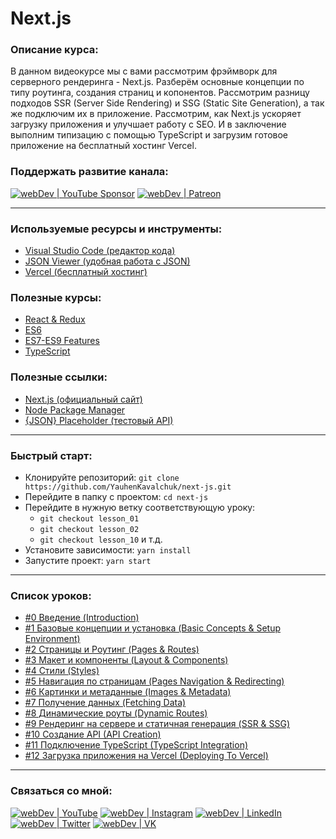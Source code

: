 # Next.js

### Описание курса:

В данном видеокурсе мы с вами рассмотрим фрэймворк для серверного рендеринга - Next.js.
Разберём основные концепции по типу роутинга, создания страниц и копонентов. Рассмотрим разницу подходов SSR (Server Side Rendering) и SSG (Static Site Generation), а так же подключим их в приложение. Рассмотрим, как Next.js ускоряет загрузку приложения и улучшает работу с SEO. И в заключение выполним типизацию с помощью TypeScript и загрузим готовое приложение на бесплатный хостинг Vercel.

### Поддержать развитие канала:

[<img alt="webDev | YouTube Sponsor" src="https://img.shields.io/badge/Become a sponsor-F70000.svg?&style=for-the-badge&logo=youtube&logoColor=fff" />][sponsor]
[<img alt="webDev | Patreon" src="https://img.shields.io/badge/Become a patron-EF6451.svg?&style=for-the-badge&logo=patreon&logoColor=fff" />][patron]

---

### Используемые ресурсы и инструменты:

- [Visual Studio Code (редактор кода)](https://code.visualstudio.com)
- [JSON Viewer (удобная работа с JSON)](https://chrome.google.com/webstore/detail/json-viewer/gbmdgpbipfallnflgajpaliibnhdgobh?hl=ru)
- [Vercel (бесплатный хостинг)](https://vercel.com)

### Полезные курсы:

- [React & Redux](https://www.youtube.com/playlist?list=PLNkWIWHIRwME_Gv2vlWAR6TfeSXylYfw4)
- [ES6](https://www.youtube.com/playlist?list=PLNkWIWHIRwMGLJXugVvdK7i8UagGQNaXD)
- [ES7-ES9 Features](https://www.youtube.com/playlist?list=PLNkWIWHIRwMH_05WTvIX419odDtStynm3)
- [TypeScript](https://www.youtube.com/playlist?list=PLNkWIWHIRwMEm1FgiLjHqSky27x5rXvQa)

### Полезные ссылки:

- [Next.js (официальный сайт)](https://nextjs.org)
- [Node Package Manager](https://www.npmjs.com)
- [{JSON} Placeholder (тестовый API)](https://jsonplaceholder.typicode.com)

---

### Быстрый старт:

- Клонируйте репозиторий: `git clone https://github.com/YauhenKavalchuk/next-js.git`
- Перейдите в папку с проектом: `cd next-js`
- Перейдите в нужную ветку соответствующую уроку:
  - `git checkout lesson_01`
  - `git checkout lesson_02`
  - `git checkout lesson_10` и т.д.
- Установите зависимости: `yarn install`
- Запустите проект: `yarn start`

---

### Список уроков:

- [#0 Введение (Introduction)](https://youtu.be/M1Y7JmaslkU)
- [#1 Базовые концепции и установка (Basic Concepts & Setup Environment)](https://youtu.be/dnd0YxOla8A)
- [#2 Страницы и Роутинг (Pages & Routes)](https://youtu.be/Pt9PkDWEluk)
- [#3 Макет и компоненты (Layout & Components)](https://youtu.be/_nWJOlC-Yfk)
- [#4 Cтили (Styles)](https://youtu.be/TAr0SSxe9b4)
- [#5 Навигация по страницам (Pages Navigation & Redirecting)](https://youtu.be/rocqGSMlus4)
- [#6 Картинки и метаданные (Images & Metadata)](https://youtu.be/S2KQHlhd5jw)
- [#7 Получение данных (Fetching Data)](https://youtu.be/ZCCEl9J8zv0)
- [#8 Динамические роуты (Dynamic Routes)](https://youtu.be/gVl3rnjBurU)
- [#9 Рендеринг на сервере и статичная генерация (SSR & SSG)](https://youtu.be/-YwctEwGkCk)
- [#10 Создание API (API Creation)](https://youtu.be/_9iWPtnzyt8)
- [#11 Подключение TypeScript (TypeScript Integration)](https://youtu.be/jFvyGCtvtrs)
- [#12 Загрузка приложения на Vercel (Deploying To Vercel)](https://youtu.be/nxiKSPYvuZk)

---

### Связаться со мной:

[<img alt="webDev | YouTube" src="https://img.shields.io/badge/youtube-FF0000.svg?&style=for-the-badge&logo=Instagram&logoColor=white" />][youtube]
[<img alt="webDev | Instagram" src="https://img.shields.io/badge/instagram-E4405F.svg?&style=for-the-badge&logo=Instagram&logoColor=white" />][instagram]
[<img alt="webDev | LinkedIn" src="https://img.shields.io/badge/linkedin-0077B5.svg?&style=for-the-badge&logo=linkedin&logoColor=white" />][linkedin]
[<img alt="webDev | Twitter" src="https://img.shields.io/badge/twitter-1DA1F2.svg?&style=for-the-badge&logo=Twitter&logoColor=white" />][twitter]
[<img alt="webDev | VK" src="https://img.shields.io/badge/vk-4680C2.svg?&style=for-the-badge&logo=Twitter&logoColor=white" />][vk]

[youtube]: https://youtube.com/YauhenKavalchuk
[instagram]: https://instagram.com/YauhenKavalchuk
[linkedin]: https://linkedin.com/in/YauhenKavalchuk
[vk]: https://vk.com/YauhenKavalchuk
[twitter]: https://twitter.com/YauhenKavalchuk
[sponsor]: https://www.youtube.com/channel/UCE9ODjNIkOHrnSdkYWLfYhg/join
[patron]: https://www.patreon.com/YauhenKavalchuk
